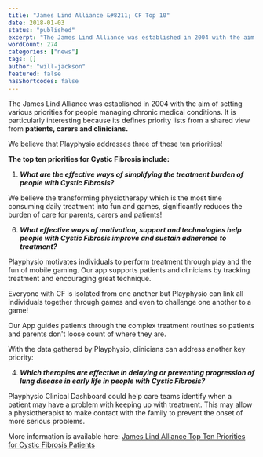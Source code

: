 ```yaml
---
title: "James Lind Alliance &#8211; CF Top 10"
date: 2018-01-03
status: "published"
excerpt: "The James Lind Alliance was established in 2004 with the aim of setting various priorities for people managing chronic medical conditions. It is particularly in..."
wordCount: 274
categories: ["news"]
tags: []
author: "will-jackson"
featured: false
hasShortcodes: false
---
```


<p>The James Lind Alliance was established in 2004 with the aim of setting various priorities for people managing chronic medical conditions. It is particularly interesting because its defines priority lists from a shared view from <strong>patients, carers and clinicians.</strong></p>

<p>We believe that Playphysio addresses three of these ten priorities!</p>

<p><strong>The top ten priorities for Cystic Fibrosis include:</strong></p>

<ol ><li><strong><em>What are the effective ways of simplifying the treatment burden of people with Cystic Fibrosis?</em></strong></li></ol>

<p>We believe the transforming physiotherapy which is the most time consuming daily treatment into fun and games, significantly reduces the burden of care for parents, carers and patients! </p>

<ol start="6"><li><strong><em>What effective ways of motivation, support and technologies help people with Cystic Fibrosis improve and sustain adherence to treatment?</em></strong></li></ol>

<p>Playphysio motivates individuals to perform treatment through play and the fun of mobile gaming. Our app supports patients and clinicians by tracking treatment and encouraging great technique.</p>

<p>Everyone with CF is isolated from one another but Playphysio can link all  individuals together through games and even to challenge one another to a game!</p>

<p>Our App guides patients through the complex treatment routines so patients and parents don't loose count of where they are.</p>

<p>With the data gathered by Playphysio, clinicians can address another key priority:</p>

<ol start="4"><li><strong><em>Which therapies are effective in delaying or preventing progression of lung disease in early life in people with Cystic Fibrosis?</em></strong></li></ol>

<p>Playphysio Clinical Dashboard could help care teams identify when a patient may have a problem with keeping up with treatment. This may allow a physiotherapist to make contact with the family to prevent the onset of more serious problems.</p>

<p>More information is available here:
<a href="http://www.jla.nihr.ac.uk/priority-setting-partnerships/cystic-fibrosis/top-10-priorities.htm">James Lind Alliance Top Ten Priorities for Cystic Fibrosis Patients</a>
</p>

<p>
</p>
